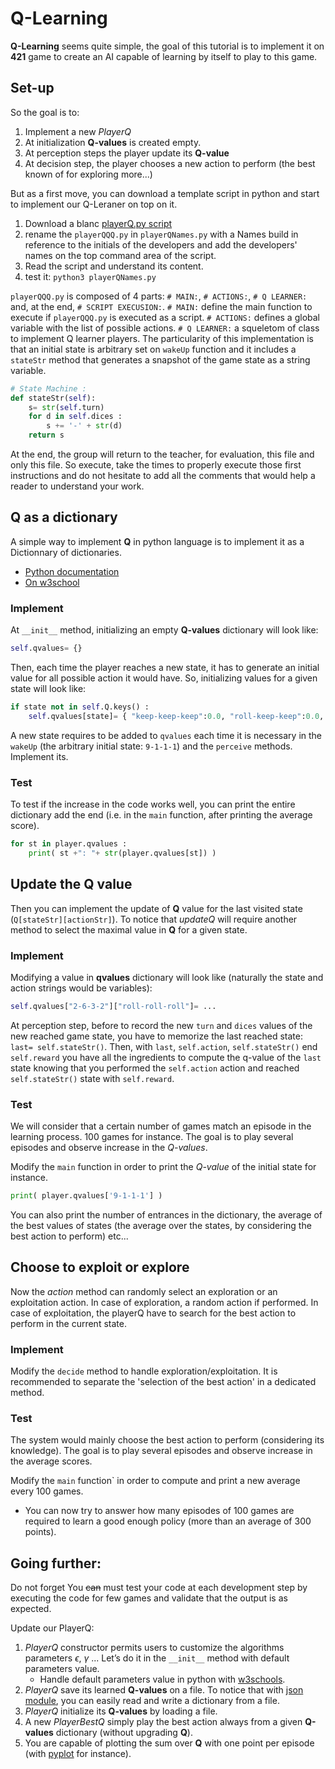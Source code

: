 # Q-Learning

**Q-Learning** seems quite simple, the goal of this tutorial is to implement it on **421** game to create an AI capable of learning by itself to play to this game.

## Set-up

So the goal is to:

1. Implement a new *PlayerQ*
2. At initialization **Q-values** is created empty.
3. At perception steps the player update its **Q-value** 
4. At decision step, the player chooses a new action to perform (the best known of for exploring more...)

But as a first move, you can download a template script in python and start to implement our Q-Leraner on top on it.

1. Download a blanc [playerQ.py script](https://bitbucket.org/imt-mobisyst/lecture-d2u/master/resources/playerQQQ.py)
2. rename the `playerQQQ.py` in `playerQNames.py` with a Names build in reference to the initials of the developers and add the developers' names on the top command area of the script.
3. Read the script and understand its content. 
4. test it: `python3 playerQNames.py`

 `playerQQQ.py` is composed of 4 parts: `# MAIN:`,  `# ACTIONS:`, `# Q LEARNER:` and, at the end, `# SCRIPT EXECUSION:`.
`# MAIN:` define the main function to execute if `playerQQQ.py` is executed as a script.
`# ACTIONS:` defines a global variable with the list of possible actions.
`# Q LEARNER:` a squeletom of class to implement Q learner players.
The particularity of this implementation is that an initial state is arbitrary set on `wakeUp` function and it includes a `stateStr` method that generates a snapshot of the game state as a string variable.

```python
# State Machine :
def stateStr(self):
    s= str(self.turn)
    for d in self.dices :
        s += '-' + str(d)
    return s
```

At the end, the group will return to the teacher, for evaluation, this file and only this file.
So execute, take the times to properly execute those first instructions and do not hesitate to add all the comments that would help a reader to understand your work.


## Q as a dictionary

A simple way to implement **Q** in python language is to implement it as a Dictionnary of dictionaries.

- [Python documentation](https://docs.python.org/3.8/tutorial/datastructures.html#dictionaries)
- [On w3school](https://www.w3schools.com/python/python_dictionaries.asp)

### Implement

At `__init__` method, initializing an empty **Q-values** dictionary will look like:

```python
self.qvalues= {}
```

Then, each time the player reaches a new state, it has to generate an initial value for all possible action it would have. So, initializing values for a given state will look like:

```python
if state not in self.Q.keys() :
    self.qvalues[state]= { "keep-keep-keep":0.0, "roll-keep-keep":0.0, "keep-roll-keep":0.0, "roll-roll-keep":0.0, "keep-keep-roll":0.0, "roll-keep-roll":0.0, "keep-roll-roll":0.0, "roll-roll-roll":0.0 }
```

A new state requires to be added to `qvalues` each time it is necessary in the `wakeUp`  (the arbitrary initial state: `9-1-1-1`) and the `perceive` methods.
Implement its.

### Test

To test if the increase in the code works well, you can print the entire dictionary add the end (i.e. in the `main` function, after printing the average score).

```python
for st in player.qvalues :
    print( st +": "+ str(player.qvalues[st]) )
```

## Update the Q value

Then you can implement the update of **Q** value for the last visited state (`Q[stateStr][actionStr]`). To notice that *updateQ* will require another method to select the maximal value in **Q** for a given state.

### Implement

Modifying a value in **qvalues** dictionary will look like (naturally the state and action strings would be variables):

```python
self.qvalues["2-6-3-2"]["roll-roll-roll"]= ...
```

At perception step, before to record the new `turn` and `dices` values of the new reached game state, you have to memorize the last reached state: `last= self.stateStr()`.
Then, with `last`, `self.action`, `self.stateStr()` end  `self.reward` you have all the ingredients to compute the q-value of the `last` state knowing that you performed the `self.action` action and reached `self.stateStr()` state with `self.reward`.

### Test

We will consider that a certain number of games match an episode in the learning process.
$100$  games for instance.
The goal is to play several episodes and observe increase in the *Q-values*.

Modify the `main` function in order to print the *Q-value* of the initial state for instance.

```python
print( player.qvalues['9-1-1-1'] )
```

You can also print the number of entrances in the dictionary, the average of the best values of states (the average over the states, by considering the best action to perform) etc...

## Choose to exploit or explore

Now the *action* method can randomly select an exploration or an exploitation action.
In case of exploration, a random action if performed.
In case of exploitation, the playerQ have to search for the best action to perform in the current state.

### Implement

Modify the `decide` method to handle exploration/exploitation.
It is recommended to separate the 'selection of the best action' in a dedicated method.

### Test

The system would mainly choose the best action to perform (considering its knowledge).
The goal is to play several episodes and observe increase in the average scores.

Modify the `main` function` in order to compute and print a new average every $100$ games.

- You can now try to answer how many episodes of $100$ games are required to learn a good enough policy (more than an average of 300 points).

<!--pageBreak-->

## Going further:

Do not forget 
You ~~can~~ must test your code at each development step by executing the code for few games and validate that the output is as expected.

Update our PlayerQ:

1. *PlayerQ* constructor permits users to customize the algorithms parameters $\epsilon$, $\gamma$ ... Let’s do it in the `__init__` method with default parameters value.
   - Handle default parameters value in python with [w3schools](https://www.w3schools.com/python/gloss_python_function_default_parameter.asp).
2. *PlayerQ* save its learned **Q-values** on a file. To notice that with [json module](https://docs.python.org/fr/3/library/json.html), you can easily read and write a dictionary from a file.
3. *PlayerQ* initialize its **Q-values** by loading a file.
4. A new *PlayerBestQ* simply play the best action always from a given **Q-values** dictionary (without upgrading **Q**).
5. You are capable of plotting the sum over **Q** with one point per episode (with [pyplot](https://matplotlib.org/stable/tutorials/introductory/pyplot.html) for instance).
